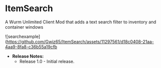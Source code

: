 # ItemSearch
A Wurm Unlimited Client Mod that adds a text search filter to inventory and container windows


![searchexample](https://github.com/Gwiz65/ItemSearch/assets/11297561/d18c0408-21aa-4aa9-8fa8-c36b55a19cfb

- **Release Notes:**
  - Release 1.0 - Initial release.
